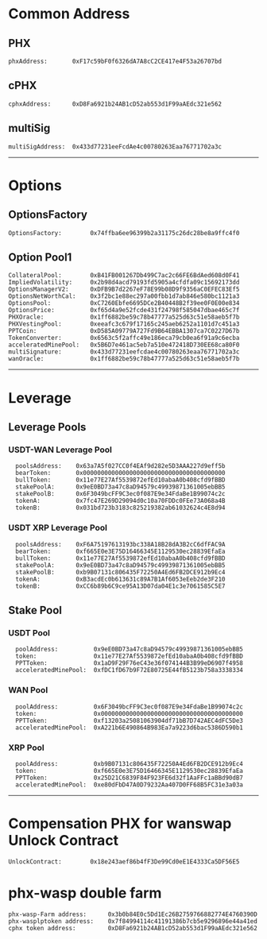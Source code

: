 # Common Address

## PHX
	phxAddress:       0xF17c59bF0f6326dA7A8cC2CE417e4F53a26707bd

## cPHX
	cphxAddress:      0xD8Fa6921b24AB1cD52ab553d1F99aAEdc321e562

## multiSig
    multiSigAddress:  0x433d77231eeFcdAe4c00780263Eaa76771702a3c	
___
	
# Options	
## OptionsFactory
    OptionsFactory:        0x74ffba6ee96399b2a31175c26dc28be8a9ffc4f0
	
## Option Pool1	
    CollateralPool:        0xB41FB001267Db499C7ac2c66FE6BdAed608d0F41 
    ImpliedVolatility:     0x2b98d4acd79193fd5905a4cfdfa09c15692173dd
    OptionsManagerV2:      0xDFB9B7d2267eF78E99b08D9f9356aC0EFEC83Ef5
    OptionsNetWorthCal:    0x3f2bc1e88ec297a00fbb1d7ab846e580bc1121a3
    OptionsPool:           0xC7260Ebfe6695DCe2B40448B2f39ee0F0E00e834
    OptionsPrice:          0xf65d4a9e52fcde431f24798f585047dbae465c7f
    PHXOracle:             0x1ff6882be59c78b47777a525d63c51e58aeb5f7b
    PHXVestingPool:        0xeeafc3c679f17165c245aeb6252a1101d7c451a3
    PPTCoin:               0xD585A09779A727Fd9B64EBBA1307ca7C0227D67b
    TokenConverter:        0x6563c5f2affc49e186eca79cb0ea6f91a9c6ecba
    acceleratedMinePool:   0x5B6D7e461ac5eb7a510e472418D730EE68ca80F0
    multiSignature:        0x433d77231eefcdae4c00780263eaa76771702a3c
    wanOracle:             0x1ff6882be59c78b47777a525d63c51e58aeb5f7b 
___

# Leverage
## Leverage Pools 
### USDT-WAN Leverage Pool
      poolsAddress:    0x63a7A5f027CC0f4EAf9d282e5D3AAA227d9eff5b      
      bearToken:       0x0000000000000000000000000000000000000000               
      bullToken:       0x11e77E27Af5539872efEd10abaA0b408cfd9fBBD   
      stakePoolA:      0x9eE0BD73a47c8aD94579c49939871361005ebBB5         
      stakePoolB:      0x6F3049bcFF9C3ec0f087E9e34FdaBe1B99074c2c   
      tokenA:          0x7fc47E269D29094d0c10a70FDDc0FEe73A068a4B   
      tokenB:          0x031bd723b3183c825219382ab61032624c4E8d94   	

### USDT XRP Leverage Pool
      poolsAddress:    0xF6A75197613193bc338A18B28dA3B2cC6dfFAC9A  
      bearToken:       0xf665E0e3E75D16466345E1129530ec28839EfaEa   
      bullToken:       0x11e77E27Af5539872efEd10abaA0b408cfd9fBBD   
      stakePoolA:      0x9eE0BD73a47c8aD94579c49939871361005ebBB5   
      stakePoolB:      0xb9B07131c806435F72250A4Ed6FB2DCE912b9Ec4   
      tokenA:          0xB3acdEc0b613631c89A7B1Af6053eEeb2de3F210   
      tokenB:          0xCC6b89b6C9ce95A13D07da04E1c3e7061585C5E7  	

## Stake Pool
### USDT Pool
      poolAddress:          0x9eE0BD73a47c8aD94579c49939871361005ebBB5
      token:                0x11e77E27Af5539872efEd10abaA0b408cfd9fBBD 
      PPTToken:             0x1aD9F29F76eC43e36f074144B3B99eD6907f4958
      acceleratedMinePool:  0xfDC1fD67b9F72E80725E44fB5123b758a3338334
    

### WAN Pool
      poolAddress:          0x6F3049bcFF9C3ec0f087E9e34FdaBe1B99074c2c 
      token:                0x0000000000000000000000000000000000000000  
      PPTToken:             0xf13203a25081063904df71bB7D742AEC4dFC5De3 
      acceleratedMinePool:  0xA221b6E490864B983Ea7a9223d6bac5386D590b1 

### XRP Pool      
      poolAddress:          0xb9B07131c806435F72250A4Ed6FB2DCE912b9Ec4 
      token:                0xf665E0e3E75D16466345E1129530ec28839EfaEa  
      PPTToken:             0x25D21C6839F84F923FE6d32f1AaFFc1aBBd90dB7 
      acceleratedMinePool:  0xe80dFbD47A0D79232Aa407D0FF68B5FC31e3a03a 	  
___



# Compensation PHX for wanswap Unlock Contract
	UnlockContract:	       0x18e243aef86b4fF3De99Cd0eE1E4333Ca5DF56E5	

# phx-wasp double farm	
    phx-wasp-Farm address:		0x3b0b84E0c5Dd1Ec26B2759766882774E4760390D
    phx-wasplptoken address:	0x7f84994114c41191386b7cb5e9296896e44a41ed
    cphx token address:			0xD8Fa6921b24AB1cD52ab553d1F99aAEdc321e562
